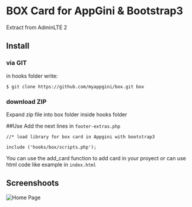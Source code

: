 # BOX Card for AppGini & Bootstrap3

Extract from AdminLTE 2

## Install
### via GIT
in hooks folder write:

`$ git clone https://github.com/myappgini/box.git box`

### download ZIP

Expand zip file into box folder inside hooks folder

##Use
Add the next lines in `footer-extras.php`

~~~
//* load library for box card in Appgini with bootstrap3

include ('hooks/box/scripts.php');
~~~

You can use the add_card function to add card in your proyect or can use html code like example in `index.html`

## Screenshoots

![Home Page](https://raw.githubusercontent.com/myappgini/box/master/screenshots/box.PNG)
